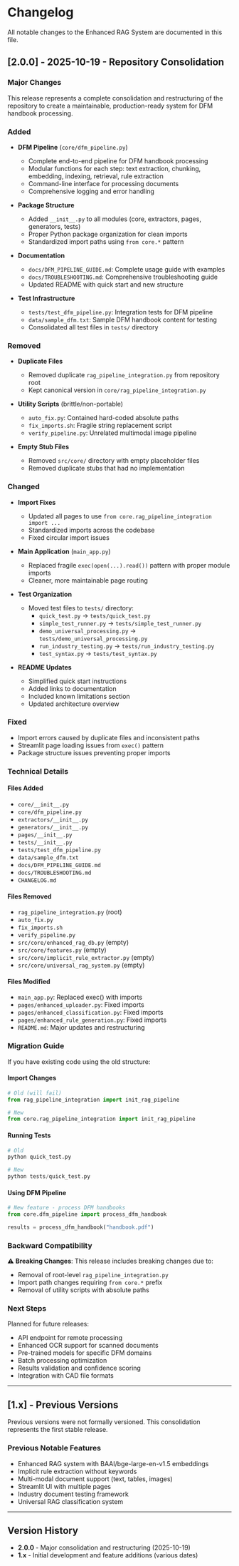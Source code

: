 # Changelog

All notable changes to the Enhanced RAG System are documented in this file.

## [2.0.0] - 2025-10-19 - Repository Consolidation

### Major Changes

This release represents a complete consolidation and restructuring of the repository to create a maintainable, production-ready system for DFM handbook processing.

### Added

- **DFM Pipeline** (`core/dfm_pipeline.py`)
  - Complete end-to-end pipeline for DFM handbook processing
  - Modular functions for each step: text extraction, chunking, embedding, indexing, retrieval, rule extraction
  - Command-line interface for processing documents
  - Comprehensive logging and error handling
  
- **Package Structure**
  - Added `__init__.py` to all modules (core, extractors, pages, generators, tests)
  - Proper Python package organization for clean imports
  - Standardized import paths using `from core.*` pattern

- **Documentation**
  - `docs/DFM_PIPELINE_GUIDE.md`: Complete usage guide with examples
  - `docs/TROUBLESHOOTING.md`: Comprehensive troubleshooting guide
  - Updated README with quick start and new structure

- **Test Infrastructure**
  - `tests/test_dfm_pipeline.py`: Integration tests for DFM pipeline
  - `data/sample_dfm.txt`: Sample DFM handbook content for testing
  - Consolidated all test files in `tests/` directory

### Removed

- **Duplicate Files**
  - Removed duplicate `rag_pipeline_integration.py` from repository root
  - Kept canonical version in `core/rag_pipeline_integration.py`
  
- **Utility Scripts** (brittle/non-portable)
  - `auto_fix.py`: Contained hard-coded absolute paths
  - `fix_imports.sh`: Fragile string replacement script
  - `verify_pipeline.py`: Unrelated multimodal image pipeline
  
- **Empty Stub Files**
  - Removed `src/core/` directory with empty placeholder files
  - Removed duplicate stubs that had no implementation

### Changed

- **Import Fixes**
  - Updated all pages to use `from core.rag_pipeline_integration import ...`
  - Standardized imports across the codebase
  - Fixed circular import issues

- **Main Application** (`main_app.py`)
  - Replaced fragile `exec(open(...).read())` pattern with proper module imports
  - Cleaner, more maintainable page routing

- **Test Organization**
  - Moved test files to `tests/` directory:
    - `quick_test.py` → `tests/quick_test.py`
    - `simple_test_runner.py` → `tests/simple_test_runner.py`
    - `demo_universal_processing.py` → `tests/demo_universal_processing.py`
    - `run_industry_testing.py` → `tests/run_industry_testing.py`
    - `test_syntax.py` → `tests/test_syntax.py`

- **README Updates**
  - Simplified quick start instructions
  - Added links to documentation
  - Included known limitations section
  - Updated architecture overview

### Fixed

- Import errors caused by duplicate files and inconsistent paths
- Streamlit page loading issues from `exec()` pattern
- Package structure issues preventing proper imports

### Technical Details

#### Files Added
- `core/__init__.py`
- `core/dfm_pipeline.py`
- `extractors/__init__.py`
- `generators/__init__.py`
- `pages/__init__.py`
- `tests/__init__.py`
- `tests/test_dfm_pipeline.py`
- `data/sample_dfm.txt`
- `docs/DFM_PIPELINE_GUIDE.md`
- `docs/TROUBLESHOOTING.md`
- `CHANGELOG.md`

#### Files Removed
- `rag_pipeline_integration.py` (root)
- `auto_fix.py`
- `fix_imports.sh`
- `verify_pipeline.py`
- `src/core/enhanced_rag_db.py` (empty)
- `src/core/features.py` (empty)
- `src/core/implicit_rule_extractor.py` (empty)
- `src/core/universal_rag_system.py` (empty)

#### Files Modified
- `main_app.py`: Replaced exec() with imports
- `pages/enhanced_uploader.py`: Fixed imports
- `pages/enhanced_classification.py`: Fixed imports
- `pages/enhanced_rule_generation.py`: Fixed imports
- `README.md`: Major updates and restructuring

### Migration Guide

If you have existing code using the old structure:

#### Import Changes

```python
# Old (will fail)
from rag_pipeline_integration import init_rag_pipeline

# New
from core.rag_pipeline_integration import init_rag_pipeline
```

#### Running Tests

```python
# Old
python quick_test.py

# New
python tests/quick_test.py
```

#### Using DFM Pipeline

```python
# New feature - process DFM handbooks
from core.dfm_pipeline import process_dfm_handbook

results = process_dfm_handbook("handbook.pdf")
```

### Backward Compatibility

⚠️ **Breaking Changes**: This release includes breaking changes due to:
- Removal of root-level `rag_pipeline_integration.py`
- Import path changes requiring `from core.*` prefix
- Removal of utility scripts with absolute paths

### Next Steps

Planned for future releases:
- API endpoint for remote processing
- Enhanced OCR support for scanned documents
- Pre-trained models for specific DFM domains
- Batch processing optimization
- Results validation and confidence scoring
- Integration with CAD file formats

---

## [1.x] - Previous Versions

Previous versions were not formally versioned. This consolidation represents the first stable release.

### Previous Notable Features

- Enhanced RAG system with BAAI/bge-large-en-v1.5 embeddings
- Implicit rule extraction without keywords
- Multi-modal document support (text, tables, images)
- Streamlit UI with multiple pages
- Industry document testing framework
- Universal RAG classification system

---

## Version History

- **2.0.0** - Major consolidation and restructuring (2025-10-19)
- **1.x** - Initial development and feature additions (various dates)
